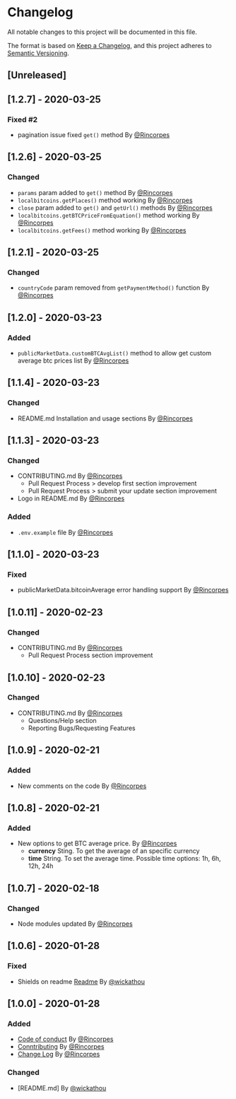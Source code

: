 # Changelog
All notable changes to this project will be documented in this file.

The format is based on [Keep a Changelog](https://keepachangelog.com/en/1.0.0/),
and this project adheres to [Semantic Versioning](https://semver.org/spec/v2.0.0.html).

## [Unreleased]

## [1.2.7] - 2020-03-25
### Fixed #2
* pagination issue fixed `get()` method By [@Rincorpes](https://github.com/Rincorpes)

## [1.2.6] - 2020-03-25
### Changed
* `params` param added to `get()` method By [@Rincorpes](https://github.com/Rincorpes)
* `localbitcoins.getPlaces()` method working By [@Rincorpes](https://github.com/Rincorpes)
* `close` param added to `get()` and `getUrl()` methods By [@Rincorpes](https://github.com/Rincorpes)
* `localbitcoins.getBTCPriceFromEquation()` method working By [@Rincorpes](https://github.com/Rincorpes)
* `localbitcoins.getFees()` method working By [@Rincorpes](https://github.com/Rincorpes)

## [1.2.1] - 2020-03-25
### Changed
* `countryCode` param removed from `getPaymentMethod()` function By [@Rincorpes](https://github.com/Rincorpes)

## [1.2.0] - 2020-03-23
### Added
* `publicMarketData.customBTCAvgList()` method to allow get custom average btc prices list By [@Rincorpes](https://github.com/Rincorpes)

## [1.1.4] - 2020-03-23
### Changed
* README.md Installation and usage sections By [@Rincorpes](https://github.com/Rincorpes)

## [1.1.3] - 2020-03-23
### Changed
* CONTRIBUTING.md By [@Rincorpes](https://github.com/Rincorpes)
  * Pull Request Process > develop first section improvement
  * Pull Request Process > submit your update section improvement
* Logo in README.md By [@Rincorpes](https://github.com/Rincorpes)
### Added
  * `.env.example` file By [@Rincorpes](https://github.com/Rincorpes)

## [1.1.0] - 2020-03-23
### Fixed
* publicMarketData.bitcoinAverage error handling support By [@Rincorpes](https://github.com/Rincorpes)

## [1.0.11] - 2020-02-23
### Changed
* CONTRIBUTING.md By [@Rincorpes](https://github.com/Rincorpes)
  * Pull Request Process section improvement

## [1.0.10] - 2020-02-23
### Changed
* CONTRIBUTING.md By [@Rincorpes](https://github.com/Rincorpes)
  * Questions/Help section 
  * Reporting Bugs/Requesting Features

## [1.0.9] - 2020-02-21
### Added
* New comments on the code By [@Rincorpes](https://github.com/Rincorpes)

## [1.0.8] - 2020-02-21
### Added
* New options to get BTC average price. By [@Rincorpes](https://github.com/Rincorpes)
  * **currency** Sting. To get the average of an specific currency
  * **time** String. To set the average time. Possible time options: 1h, 6h, 12h, 24h

## [1.0.7] - 2020-02-18
### Changed
* Node modules updated By [@Rincorpes](https://github.com/Rincorpes)

## [1.0.6] - 2020-01-28
### Fixed
* Shields on readme [Readme](README.md) By [@wickathou](https://github.com/wickathou)

## [1.0.0] - 2020-01-28
### Added
* [Code of conduct](CODE-OF-CONNDUCT.md) By [@Rincorpes](https://github.com/Rincorpes)
* [Conntributing](CONTRIBUTING.md) By [@Rincorpes](https://github.com/Rincorpes)
* [Change Log](CHANGELOG.md) By [@Rincorpes](https://github.com/Rincorpes)

### Changed
* [README.md] By [@wickathou](https://github.com/wickathou)

